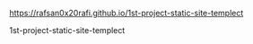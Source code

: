https://rafsan0x20rafi.github.io/1st-project-static-site-templect

1st-project-static-site-templect
